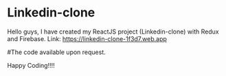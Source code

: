 # Linkedin-clone

Hello guys, I have created my ReactJS project (Linkedin-clone) with Redux and Firebase.
Link: https://linkedin-clone-1f3d7.web.app

#The code available upon request.

Happy Coding!!!!
